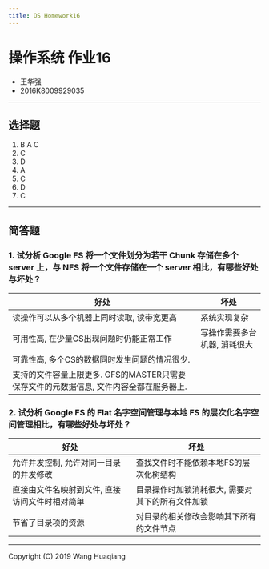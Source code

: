 ```yaml
---
title: OS Homework16
---
```



# 操作系统 作业16

* 王华强
* 2016K8009929035

***

## 选择题

1. B A C
1. C
1. D
1. A
1. C
1. D
1. C

---

## 简答题
<!-- 
– 记录全路径名→元数据，vs. 之前讲的FS
– 并发控制：读写锁@名字空间每个节点
– 允许对同一目录并行修改, vs. 之前讲的FS
– 记录操作日志，快速恢复
– 滞后删除：只标记删除并记录时间戳，3天后才真正删除 -->

### 1. 试分析 Google FS 将一个文件划分为若干 Chunk 存储在多个 server 上，与 NFS 将一个文件存储在一个 server 相比，有哪些好处与坏处？

好处|坏处
-|-
读操作可以从多个机器上同时读取, 读带宽更高|系统实现复杂
可用性高, 在少量CS出现问题时仍能正常工作|写操作需要多台机器, 消耗很大
可靠性高, 多个CS的数据同时发生问题的情况很少.|
支持的文件容量上限更多. GFS的MASTER只需要保存文件的元数据信息, 文件内容全都在服务器上.|

### 2. 试分析 Google FS 的 Flat 名字空间管理与本地 FS 的层次化名字空间管理相比，有哪些好处与坏处？

好处|坏处
-|-
允许并发控制, 允许对同一目录的并发修改|查找文件时不能依赖本地FS的层次化树结构
直接由文件名映射到文件, 直接访问文件时相对简单|目录操作时加锁消耗很大, 需要对其下的所有文件加锁
节省了目录项的资源|对目录的相关修改会影响其下所有的文件节点

---

Copyright (C) 2019 Wang Huaqiang